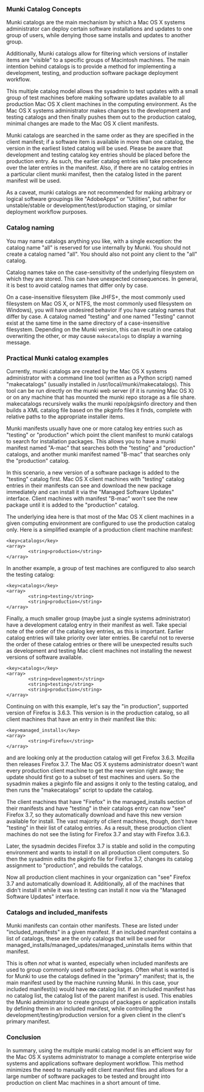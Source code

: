 ### Munki Catalog Concepts ###

Munki catalogs are the main mechanism by which a Mac OS X systems administrator can deploy certain software installations and updates to one group of users, while denying those same installs and updates to another group.

Additionally, Munki catalogs allow for filtering which versions of installer items are "visible" to a specific groups of Macintosh machines.  The main intention behind catalogs is to provide a method for implementing a development, testing, and production software package deployment workflow.

This multiple catalog model allows the sysadmin to test updates with a small group of
test machines before making software updates available to all production Mac OS X client machines in the computing environment. As the Mac OS X systems administrator makes changes to the development and testing catalogs and then finally pushes them out to the production catalog, minimal changes are made to the Mac OS X client manifests.

Munki catalogs are searched in the same order as they are specified in the client
manifest; if a software item is available in more than one catalog, the version in the earliest listed catalog will be used. Please be aware that development and testing catalog key entries should be placed before the production entry. As such, the earlier catalog entries will take precedence over the later entries in the manifest. Also, if there are no catalog entries in a particular client munki manifest, then the catalog listed in the parent manifest will be used.

As a caveat, munki catalogs are not recommended for making arbitrary or logical software groupings like "AdobeApps" or "Utilities", but rather for unstable/stable or development/test/production staging, or similar deployment workflow purposes.

### Catalog naming ###

You may name catalogs anything you like, with a single exception: the catalog name "all" is reserved for use internally by Munki. You should not create a catalog named "all". You should also not point any client to the "all" catalog.

Catalog names take on the case-sensitivity of the underlying filesystem on which they are stored. This can have unexpected consequences. In general, it is best to avoid catalog names that differ only by case.

On a case-insensitive filesystem (like JHFS+, the most commonly used filesystem on Mac OS X, or NTFS, the most commonly used filesystem on Windows), you will have undesired behavior if you have catalog names that differ by case. A catalog named "testing" and one named "Testing" cannot exist at the same time in the same directory of a case-insensitive filesystem. Depending on the Munki version, this can result in one catalog overwriting the other, or may cause `makecatalogs` to display a warning message.

### Practical Munki catalog examples ###

Currently, munki catalogs are created by the Mac OS X systems administrator with a command line tool (written as a Python script) named "makecatalogs" (usually installed
in /usr/local/munki/makecatalogs). This tool can be run directly on the munki web server (if it is running Mac OS X) or on any machine that has mounted the munki repo storage as a file share. makecatalogs recursively walks the munki repo/pkgsinfo directory and then builds a XML catalog file based on the pkginfo files it finds, complete with relative paths to the appropriate installer items.

Munki manifests usually have one or more catalog key entries such as "testing" or "production" which point the client manifest to munki catalogs to search for installation packages. This allows you to have a munki manifest named "A-mac" that searches both the "testing" and "production" catalogs, and another munki manifest named "B-mac" that searches only the "production" catalog.

In this scenario, a new version of a software package is added to the "testing" catalog first. Mac OS X client machines with "testing" catalog entries in their manifests can see and download the new package immediately and can install it via the "Managed Software Updates" interface. Client machines with manifest "B-mac" won't see the new package until it is added to the "production" catalog.

The underlying idea here is that most of the Mac OS X client machines in a given computing environment are configured to use the production catalog only. Here is a simplified example of a production client machine manifest:

```
<key>catalogs</key>
<array>
        <string>production</string>
</array>
```

In another example, a group of test machines are configured to also search the testing catalog:

```
<key>catalogs</key>
<array>
        <string>testing</string>
        <string>production</string>
</array>
```

Finally, a much smaller group (maybe just a single systems administrator) have a development catalog entry in their manifest as well. Take special note of the order of the catalog key entries, as this is important. Earlier catalog entries will take priority over later entries. Be careful not to reverse the order of these catalog entries or there will be unexpected results such as development and testing Mac client machines not installing the newest versions of software available.

```
<key>catalogs</key>
<array>
        <string>development</string>
        <string>testing</string>
        <string>production</string>
</array>
```

Continuing on with this example, let's say the "in production", supported version of Firefox is 3.6.3. This version is in the production catalog, so all client machines that have an entry in their manifest like this:

```
<key>managed_installs</key>
<array>
        <string>Firefox</string>
</array>
```

and are looking only at the production catalog will get Firefox 3.6.3. Mozilla then releases Firefox 3.7.  The Mac OS X systems administrator doesn't want every production client machine to get the new version right away; the update should first go to a subset of test machines and users. So the sysadmin makes a pkginfo file and assigns it only to the testing catalog, and then runs the "makecatalogs" script to update the catalog.

The client machines that have "Firefox" in the managed\_installs section of their manifests and have "testing" in their catalogs entry can now "see" Firefox 3.7, so
they automatically download and have this new version available for install.  The
vast majority of client machines, though, don't have "testing" in their list of catalog entries. As a result, these production client machines do not see the listing for Firefox 3.7 and stay with Firefox 3.6.3.

Later, the sysadmin decides Firefox 3.7 is stable and solid in the computing environment
and wants to install it on all production client computers. So then the sysadmin edits the pkginfo file for Firefox 3.7, changes its catalog assignment to "production", and rebuilds the catalogs.

Now all production client machines in your organization can "see" Firefox 3.7 and automatically download it. Additionally, all of the machines that didn't install it while it was in testing can install it now via the "Managed Software Updates" interface.

### Catalogs and included\_manifests ###

Munki manifests can contain other manifests. These are listed under "included\_manifests" in a given manifest. If an included manifest contains a list of catalogs, these are the only catalogs that will be used for managed\_installs/managed\_updates/managed\_uninstalls items within that manifest.

This is often _not_ what is wanted, especially when included manifests are used to group commonly used software packages. Often what is wanted is for Munki to use the catalogs defined in the "primary" manifest; that is, the main manifest used by the machine running Munki. In this case, your included manifest(s) would have **no** catalog list. If an included manifest has no catalog list, the catalog list of the parent manifest is used. This enables the Munki administrator to create groups of packages or application installs by defining them in an included manifest, while controlling the development/testing/production version for a given client in the client's primary manifest.

### Conclusion ###

In summary, using the multiple munki catalog model is an efficient way for the Mac OS X
systems administrator to manage a complete enterprise wide systems and applications software deployment workflow. This method minimizes the need to manually edit client manifest files and allows for a large number of software packages to be tested and brought into production on client Mac machines in a short amount of time.